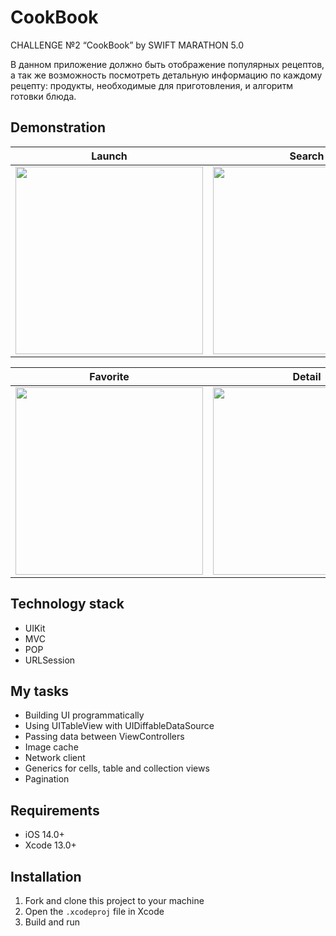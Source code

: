 # CookBook
CHALLENGE №2 “СookBook” by SWIFT MARATHON 5.0

В данном приложение должно быть отображение популярных рецептов, 
а так же возможность посмотреть детальную информацию по каждому рецепту: 
продукты, необходимые для приготовления, и алгоритм готовки блюда.

## Demonstration

<table>
	<thead>
		<tr>
			<th>Launch</th>
			<th>Search</th>
		</tr>
	</thead>
	<tbody>
		<tr>
			<td>
				<img src="https://user-images.githubusercontent.com/52642856/209332701-9f67175f-1eeb-455e-940a-de2d85068118.gif" width="300"/>
			</td>
			<td>
				<img src="https://user-images.githubusercontent.com/52642856/209332961-8486710c-2150-4727-914f-819431b7e742.gif" width="300"/>
			</td>
		</tr>
	</tbody>
</table>

<table>
	<thead>
		<tr>
			<th>Favorite</th>
      <th>Detail</th>
		</tr>
	</thead>
	<tbody>
		<tr>
      <td>
				<img src="https://user-images.githubusercontent.com/52642856/209333174-355a938c-41ce-469e-9d05-6f6d071760b7.gif" width="300"/>
			</td>
			<td>
				<img src="https://user-images.githubusercontent.com/52642856/209334050-2bdb951f-4b5f-4e28-a39d-b83f63129f12.gif" width="300"/>
			</td>
		</tr>
	</tbody>
</table>

## Technology stack
* UIKit
* MVC
* POP
* URLSession

## My tasks
* Building UI programmatically
* Using UITableView with UIDiffableDataSource
* Passing data between ViewControllers
* Image cache
* Network client
* Generics for cells, table and collection views
* Pagination

## Requirements
* iOS 14.0+
* Xcode 13.0+

## Installation
1. Fork and clone this project to your machine
2. Open the `.xcodeproj` file in Xcode
3. Build and run
